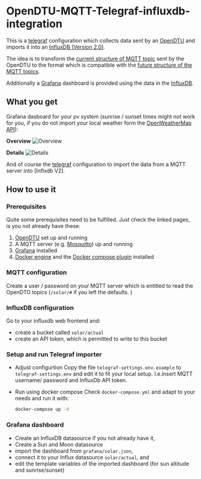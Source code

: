 # OpenDTU-MQTT-Telegraf-influxdb-integration

This is a [telegraf](https://docs.influxdata.com/telegraf/v1.27/) configuration which collects data sent by an [OpenDTU](https://github.com/tbnobody/OpenDTU) and imports it into an 
[InfluxDB (Version 2.0)]([https://www.influxdata.com/products/influxdb-overview/).

The idea is to transform the [current structure of MQTT topic](https://github.com/tbnobody/OpenDTU/blob/master/docs/MQTT_Topics.md) sent by the OpenDTU to the format which is compatible with the [future structure of the MQTT topics](https://github.com/tbnobody/OpenDTU/discussions/317#discussioncomment-4345649).

Additionally a [Grafana](https://grafana.com) dashboard is provided using the data in the [InfluxDB](https://docs.influxdata.com/influxdb/v2.7/).

## What you get

Grafana dasboard for your pv system (sunrise / sunset times might not work for you, if you do not import your local weather form the [OpenWeatherMap API](https://openweathermap.org)):

**Overview**
![Overview](./images/grafana-overview.png)

**Details**
![Details](./images/grafana-details.png)


And of course the [telegraf](https://docs.influxdata.com/telegraf/v1.27/) configuration to import the data from a MQTT server into [Inflxdb V2].

## How to use it

### Prerequisites

Quite some prerequisites need to be fulfilled. Just check the linked pages, is you not already have these:

1. [OpenDTU](https://github.com/tbnobody/OpenDTU) set up and running
2. A MQTT server (e.g. [Mosquitto](https://mosquitto.org)) up and running
3. [Grafana](https://grafana.com) installed
4. [Docker engine](https://docs.docker.com/engine/install/) and the [Docker compose plugin](https://docs.docker.com/compose/install/) installed 

### MQTT configuration

Create a user / password on your MQTT server which is entitled to read the OpenDTO topics (`/solar/#` if you left the defaults. )

### InfluxDB configuration

Go to your influxdb web frontend and:
- create a bucket called `solar/actual`
- create an API token, which is permitted to write to this bucket

### Setup and run Telegraf importer

- Adjust configurtion
  Copy the file `telegraf-settings.env.example` to `telegraf-settings.env` and edit it to fit your local setup. I.e.insert MQTT username/ password and InfluxDb API token.

- Run using docker compose
  Check `docker-compose.yml` and adapt to your needs and run it with:
  ```bash
  docker-compose up -d
  ```

### Grafana dashboard

- Create an InfluxDB datasource if you not already have it,
- Create a Sun and Moon datasource
- import the dashboard from `grafana/solar.json`,
- connect it to your Influx datasource `solar/actual`, and
- edit the template variables of the imported dashboard (for sun altitude and sunrise/sunset)
